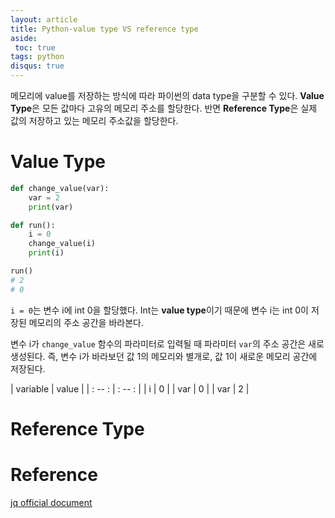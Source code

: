 ```yaml
---
layout: article
title: Python-value type VS reference type
aside:
 toc: true
tags: python
disqus: true
---
```


메모리에 value를 저장하는 방식에 따라 파이썬의 data type을 구분할 수 있다. **Value Type**은 모든 값마다 고유의 메모리 주소를 할당한다. 반면 **Reference Type**은 실제 값의 저장하고 있는 메모리 주소값을 할당한다.    


# Value Type

```python
def change_value(var):
    var = 2
    print(var)

def run():
    i = 0
    change_value(i)
    print(i)

run()
# 2
# 0
```

`i = 0`는 변수 i에 int 0을 할당했다. Int는 **value type**이기 때문에 변수 i는 int 0이 저장된 메모리의 주소 공간을 바라본다.    

변수 i가 `change_value` 함수의 파라미터로 입력될 때 파라미터 `var`의 주소 공간은 새로 생성된다. 즉, 변수 i가 바라보던 값 1의 메모리와 별개로, 값 1이 새로운 메모리 공간에 저장된다. 

| variable | value | 
| : -- : |  : -- : |
| i | 0 | 
| var | 0 | 
| var | 2 |


# Reference Type



# Reference
[jq official document](https://stedolan.github.io/jq/manual/)

